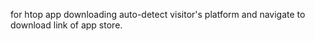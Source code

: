for htop app downloading
auto-detect visitor's platform and navigate to download link of app store.


